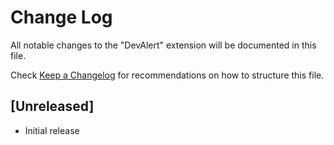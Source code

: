 # Change Log
All notable changes to the "DevAlert" extension will be documented in this file.

Check [Keep a Changelog](http://keepachangelog.com/) for recommendations on how to structure this file.

## [Unreleased]
- Initial release